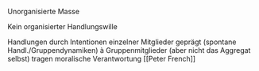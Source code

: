 
Unorganisierte Masse

Kein organisierter Handlungswille

Handlungen durch Intentionen
einzelner Mitglieder geprägt
(spontane Handl./Gruppendynamiken)
à Gruppenmitglieder
(aber nicht das Aggregat selbst)
tragen moralische Verantwortung
[[Peter French]]
